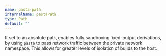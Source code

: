 ```yaml
---
name: pasta-path
internalName: pastaPath
type: Path
default: ""
---
```

If set to an absolute path, enables fully sandboxing fixed-output
derivations, by using `pasta` to pass network traffic between the
private network namespace. This allows for greater levels of isolation
of builds to the host.
